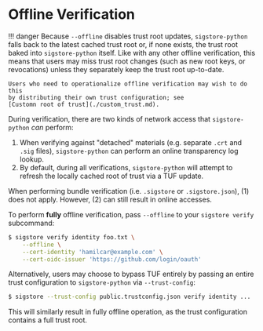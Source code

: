 # Offline Verification

!!! danger 
    Because `--offline` disables trust root updates, `sigstore-python` falls back
    to the latest cached trust root or, if none exists, the trust root baked
    into `sigstore-python` itself. Like with any other offline verification,
    this means that users may miss trust root changes (such as new root keys,
    or revocations) unless they separately keep the trust root up-to-date.
    
    Users who need to operationalize offline verification may wish to do this
    by distributing their own trust configuration; see
    [Customn root of trust](./custom_trust.md).

During verification, there are two kinds of network access that `sigstore-python`
*can* perform:

1. When verifying against "detached" materials (e.g. separate `.crt` and `.sig`
   files), `sigstore-python` can perform an online transparency log lookup.
2. By default, during all verifications, `sigstore-python` will attempt to
   refresh the locally cached root of trust via a TUF update.

When performing bundle verification (i.e. `.sigstore` or `.sigstore.json`),
(1) does not apply. However, (2) can still result in online accesses.

To perform **fully** offline verification, pass `--offline` to your
`sigstore verify` subcommand:

```bash
$ sigstore verify identity foo.txt \
    --offline \
    --cert-identity 'hamilcar@example.com' \
    --cert-oidc-issuer 'https://github.com/login/oauth'
```

Alternatively, users may choose to bypass TUF entirely by passing
an entire trust configuration to `sigstore-python` via `--trust-config`:

```bash
$ sigstore --trust-config public.trustconfig.json verify identity ...
```

This will similarly result in fully offline operation, as the trust
configuration contains a full trust root.